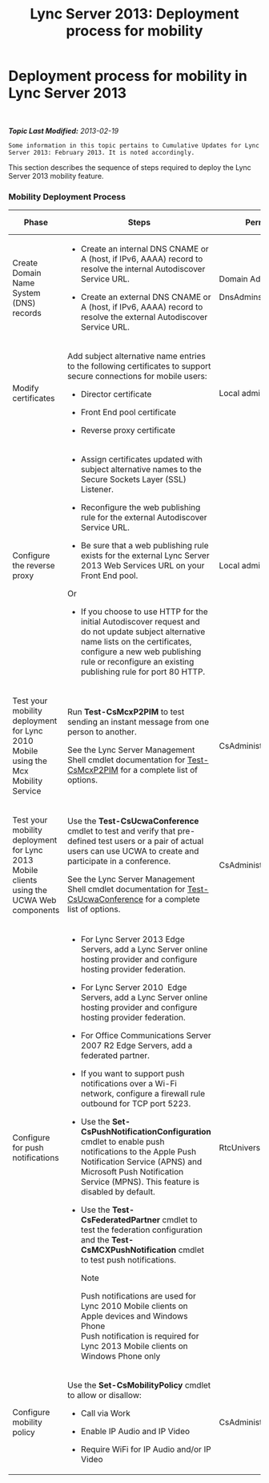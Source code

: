 ﻿---
title: 'Lync Server 2013: Deployment process for mobility'
TOCTitle: Deployment process for mobility
ms:assetid: 5a1cebda-c14b-4ff4-9c36-f7caa868160f
ms:mtpsurl: https://technet.microsoft.com/en-us/library/Hh690023(v=OCS.15)
ms:contentKeyID: 48184220
ms.date: 07/23/2014
mtps_version: v=OCS.15
---

<div data-xmlns="http://www.w3.org/1999/xhtml">

<div class="topic" data-xmlns="http://www.w3.org/1999/xhtml" data-msxsl="urn:schemas-microsoft-com:xslt" data-cs="http://msdn.microsoft.com/en-us/">

<div data-asp="http://msdn2.microsoft.com/asp">

# Deployment process for mobility in Lync Server 2013

</div>

<div id="mainSection">

<div id="mainBody">

<span> </span>

_**Topic Last Modified:** 2013-02-19_

    Some information in this topic pertains to Cumulative Updates for Lync Server 2013: February 2013. It is noted accordingly.

This section describes the sequence of steps required to deploy the Lync Server 2013 mobility feature.

### Mobility Deployment Process

<table>
<colgroup>
<col style="width: 25%" />
<col style="width: 25%" />
<col style="width: 25%" />
<col style="width: 25%" />
</colgroup>
<thead>
<tr class="header">
<th>Phase</th>
<th>Steps</th>
<th>Permissions</th>
<th>Deployment documentation</th>
</tr>
</thead>
<tbody>
<tr class="odd">
<td><p>Create Domain Name System (DNS) records</p></td>
<td><ul>
<li><p>Create an internal DNS CNAME or A (host, if IPv6, AAAA) record to resolve the internal Autodiscover Service URL.</p></li>
<li><p>Create an external DNS CNAME or A (host, if IPv6, AAAA) record to resolve the external Autodiscover Service URL.</p></li>
</ul></td>
<td><p>Domain Admins</p>
<p>DnsAdmins</p></td>
<td><p><a href="lync-server-2013-creating-dns-records-for-the-autodiscover-service.md">Creating DNS records for the Autodiscover Service in Lync Server 2013</a></p></td>
</tr>
<tr class="even">
<td><p>Modify certificates</p></td>
<td><p>Add subject alternative name entries to the following certificates to support secure connections for mobile users:</p>
<ul>
<li><p>Director certificate</p></li>
<li><p>Front End pool certificate</p></li>
<li><p>Reverse proxy certificate</p></li>
</ul></td>
<td><p>Local administrator</p></td>
<td><p><a href="lync-server-2013-modifying-certificates-for-mobility.md">Modifying certificates for mobility in Lync Server 2013</a></p></td>
</tr>
<tr class="odd">
<td><p>Configure the reverse proxy</p></td>
<td><ul>
<li><p>Assign certificates updated with subject alternative names to the Secure Sockets Layer (SSL) Listener.</p></li>
<li><p>Reconfigure the web publishing rule for the external Autodiscover Service URL.</p></li>
<li><p>Be sure that a web publishing rule exists for the external Lync Server 2013 Web Services URL on your Front End pool.</p></li>
</ul>
<p>Or</p>
<ul>
<li><p>If you choose to use HTTP for the initial Autodiscover request and do not update subject alternative name lists on the certificates, configure a new web publishing rule or reconfigure an existing publishing rule for port 80 HTTP.</p></li>
</ul></td>
<td><p>Local administrator</p></td>
<td><p><a href="lync-server-2013-configuring-the-reverse-proxy-for-mobility.md">Configuring the reverse proxy for mobility in Lync Server 2013</a></p></td>
</tr>
<tr class="even">
<td><p>Test your mobility deployment for Lync 2010 Mobile using the Mcx Mobility Service</p></td>
<td><p>Run <strong>Test-CsMcxP2PIM</strong> to test sending an instant message from one person to another.</p>
<p>See the Lync Server Management Shell cmdlet documentation for <a href="https://docs.microsoft.com/en-us/powershell/module/skype/Test-CsMcxP2PIM">Test-CsMcxP2PIM</a> for a complete list of options.</p></td>
<td><p>CsAdministrator</p></td>
<td><p><a href="lync-server-2013-verifying-your-mobility-deployment.md">Verifying your mobility deployment in Lync Server 2013</a></p></td>
</tr>
<tr class="odd">
<td><p>Test your mobility deployment for Lync 2013 Mobile clients using the UCWA Web components</p></td>
<td><p>Use the <strong>Test-CsUcwaConference</strong> cmdlet to test and verify that pre-defined test users or a pair of actual users can use UCWA to create and participate in a conference.</p>
<p>See the Lync Server Management Shell cmdlet documentation for <a href="https://docs.microsoft.com/en-us/powershell/module/skype/Test-CsUcwaConference">Test-CsUcwaConference</a> for a complete list of options.</p></td>
<td><p>CsAdministrator</p></td>
<td><p><a href="lync-server-2013-verifying-your-mobility-deployment.md">Verifying your mobility deployment in Lync Server 2013</a></p></td>
</tr>
<tr class="even">
<td><p>Configure for push notifications</p></td>
<td><ul>
<li><p>For Lync Server 2013 Edge Servers, add a Lync Server online hosting provider and configure hosting provider federation.</p></li>
<li><p>For Lync Server 2010  Edge Servers, add a Lync Server online hosting provider and configure hosting provider federation.</p></li>
<li><p>For Office Communications Server 2007 R2 Edge Servers, add a federated partner.</p></li>
<li><p>If you want to support push notifications over a Wi-Fi network, configure a firewall rule outbound for TCP port 5223.</p></li>
<li><p>Use the <strong>Set-CsPushNotificationConfiguration</strong> cmdlet to enable push notifications to the Apple Push Notification Service (APNS) and Microsoft Push Notification Service (MPNS). This feature is disabled by default.</p></li>
<li><p>Use the <strong>Test-CsFederatedPartner</strong> cmdlet to test the federation configuration and the <strong>Test-CsMCXPushNotification</strong> cmdlet to test push notifications.</p>
<div>

> [!NOTE]
> Push notifications are used for Lync 2010 Mobile clients on Apple devices and Windows Phone<BR>Push notification is required for Lync 2013 Mobile clients on Windows Phone only


</div></li>
</ul></td>
<td><p>RtcUniversalServerAdmins</p></td>
<td><p><a href="lync-server-2013-configuring-for-push-notifications.md">Configuring for push notifications in Lync Server 2013</a></p></td>
</tr>
<tr class="odd">
<td><p>Configure mobility policy</p></td>
<td><p>Use the <strong>Set-CsMobilityPolicy</strong> cmdlet to allow or disallow:</p>
<ul>
<li><p>Call via Work</p></li>
<li><p>Enable IP Audio and IP Video</p></li>
<li><p>Require WiFi for IP Audio and/or IP Video</p></li>
</ul></td>
<td><p>CsAdministrator</p></td>
<td><p><a href="lync-server-2013-configuring-mobility-policy.md">Configuring mobility policy in Lync Server 2013</a></p></td>
</tr>
</tbody>
</table>


</div>

<span> </span>

</div>

</div>

</div>

